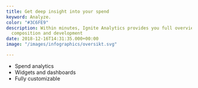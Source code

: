 ```yaml
---
title: Get deep insight into your spend
keyword: Analyze.
color: "#3C6FE9"
description: Within minutes, Ignite Analytics provides you full overview of spend
  composition and development
date: 2018-12-16T14:31:35.000+00:00
image: "/images/infographics/oversikt.svg"

---
```

<ul>

<li> Spend analytics</li>

<li> Widgets and dashboards</li>

<li> Fully customizable</li>

</ul>